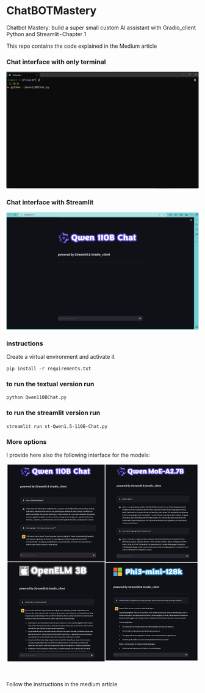 # ChatBOTMastery
Chatbot Mastery: build a super small custom AI assistant with Gradio_client Python and Streamlit - Chapter 1

This repo contains the code explained in the Medium article


### Chat interface with only terminal
<img src="https://github.com/fabiomatricardi/ChatBOTMastery/blob/main/chat-Qwen110Bchat002.gif" width=900>

### Chat interface with Streamlit
<img src="https://github.com/fabiomatricardi/ChatBOTMastery/raw/main/Qwen110BChat-streamlit.gif" width=900>


### instructions

Create a virtual environment and activate it

```
pip install -r requirements.txt
```

### to run the textual version run

```
python Qwen110BChat.py
```


### to run the streamlit version run

```
streamlit run st-Qwen1.5-110B-Chat.py
```


### More options
I provide here also the following interface for the models:


<img src='https://github.com/fabiomatricardi/ChatBOTMastery/raw/main/images/showcase000.jpg' width=800>


<br><br>
Follow the instructions in the medium article
<br><br>
